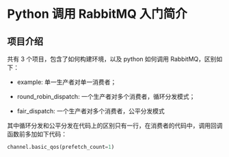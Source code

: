 # Python 调用 RabbitMQ 入门简介

## 项目介绍

共有 3 个项目，包含了如何构建环境，以及 python 如何调用 RabbitMQ，区别如下：

- example: 单一生产者对单一消费者；

- round_robin_dispatch: 一个生产者对多个消费者，循环分发模式；
- fair_dispatch: 一个生产者对多个消费者，公平分发模式

其中循环分发和公平分发在代码上的区别只有一行，在消费者的代码中，调用回调函数前多加如下代码：

```python
channel.basic_qos(prefetch_count=1)
```


